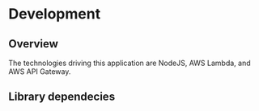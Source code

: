 # Development

## Overview

The technologies driving this application are NodeJS, AWS Lambda, and AWS API Gateway.

## Library dependecies